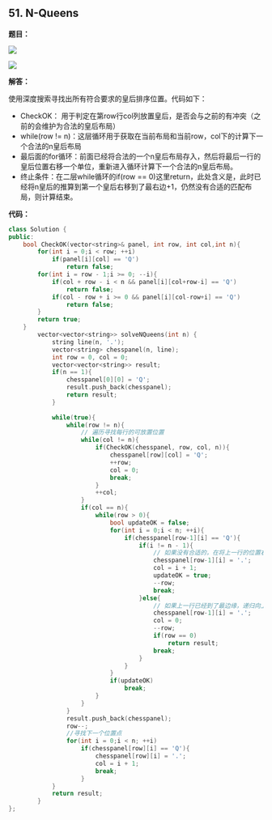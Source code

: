 ## 51. N-Queens

**题目：**

![](http://cdn.zergzerg.cn/2018-11-11_22leet_51_1.png)

![](http://cdn.zergzerg.cn/2018-11-11_22leet_51_2.png)

**解答：**

使用深度搜索寻找出所有符合要求的皇后排序位置。代码如下：

* CheckOK： 用于判定在第row行col列放置皇后，是否会与之前的有冲突（之前的会维护为合法的皇后布局）
* while(row != n)：这层循环用于获取在当前布局和当前row，col下的计算下一个合法的n皇后布局
* 最后面的for循环：前面已经将合法的一个n皇后布局存入，然后将最后一行的皇后位置右移一个单位，重新进入循环计算下一个合法的n皇后布局。
* 终止条件：在二层while循环的if(row == 0)这里return，此处含义是，此时已经将n皇后的推算到第一个皇后右移到了最右边+1，仍然没有合适的匹配布局，则计算结束。

**代码：**

```cpp
class Solution {
public:
    bool CheckOK(vector<string>& panel, int row, int col,int n){
        for(int i = 0;i < row; ++i)
            if(panel[i][col] == 'Q')
                return false;
        for(int i = row - 1;i >= 0; --i){
            if(col + row - i < n && panel[i][col+row-i] == 'Q')
                return false;
            if(col - row + i >= 0 && panel[i][col-row+i] == 'Q')
                return false;
        }
        return true;
    }
		vector<vector<string>> solveNQueens(int n) {
			string line(n, '.');
			vector<string> chesspanel(n, line);
			int row = 0, col = 0;
			vector<vector<string>> result;
            if(n == 1){
                chesspanel[0][0] = 'Q';
                result.push_back(chesspanel);
                return result;
            }
                
			while(true){
				while(row != n){
                    // 遍历寻找每行的可放置位置
					while(col != n){
						if(CheckOK(chesspanel, row, col, n)){
							chesspanel[row][col] = 'Q';
							++row;
							col = 0;
							break;
						}
						++col;
					}
					if(col == n){
						while(row > 0){
							bool updateOK = false;
							for(int i = 0;i < n; ++i){
								if(chesspanel[row-1][i] == 'Q'){
									if(i != n - 1){
                                        // 如果没有合适的，在将上一行的位置右移一个位置点
										chesspanel[row-1][i] = '.';
										col = i + 1;
										updateOK = true;
										--row;
										break;
									}else{
                                        // 如果上一行已经到了最边缘，递归向上求解，如果到顶层，结束
										chesspanel[row-1][i] = '.';
										col = 0;
										--row;
										if(row == 0)
											return result;
										break;
									}
								}
							}
							if(updateOK)
								break;
						}
					}
				}
				result.push_back(chesspanel);
				row--;
                //寻找下一个位置点
				for(int i = 0;i < n; ++i)
					if(chesspanel[row][i] == 'Q'){
						chesspanel[row][i] = '.';
						col = i + 1;
						break;
					}
			}
			return result;
		}
};
```

